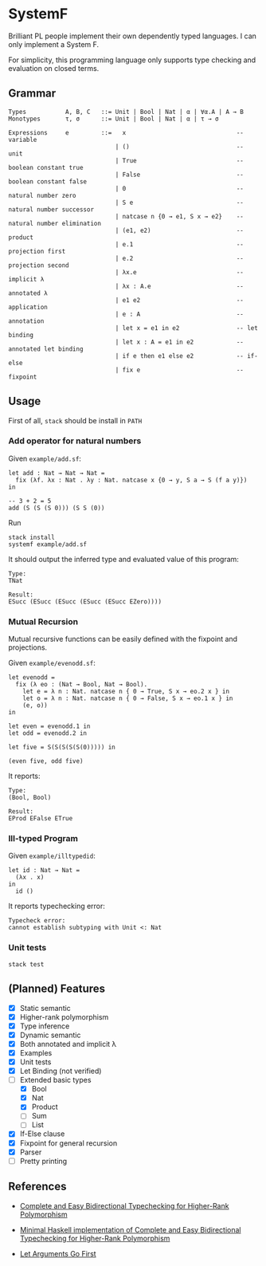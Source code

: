 # SystemF

Brilliant PL people implement their own dependently typed languages.
I can only implement a System F.

For simplicity, this programming language only supports type checking and evaluation on closed terms.

## Grammar

```
Types           A, B, C   ::= Unit | Bool | Nat | α | ∀α.A | A → B
Monotypes       τ, σ      ::= Unit | Bool | Nat | α | τ → σ

Expressions     e         ::=   x                               -- variable
                              | ()                              -- unit
                              | True                            -- boolean constant true
                              | False                           -- boolean constant false
                              | 0                               -- natural number zero
                              | S e                             -- natural number successor
                              | natcase n {0 → e1, S x → e2}    -- natural number elimination
                              | (e1, e2)                        -- product
                              | e.1                             -- projection first
                              | e.2                             -- projection second
                              | λx.e                            -- implicit λ
                              | λx : A.e                        -- annotated λ
                              | e1 e2                           -- application
                              | e : A                           -- annotation
                              | let x = e1 in e2                -- let binding
                              | let x : A = e1 in e2            -- annotated let binding
                              | if e then e1 else e2            -- if-else
                              | fix e                           -- fixpoint
```

## Usage

First of all, `stack` should be install in `PATH`

### Add operator for natural numbers

Given `example/add.sf`:

```
let add : Nat → Nat → Nat =
  fix (λf. λx : Nat . λy : Nat. natcase x {0 → y, S a → S (f a y)})
in

-- 3 + 2 = 5
add (S (S (S 0))) (S S (0))
```

Run

```
stack install
systemf example/add.sf
```

It should output the inferred type and evaluated value of this program:

```
Type:
TNat

Result:
ESucc (ESucc (ESucc (ESucc (ESucc EZero))))
```

### Mutual Recursion

Mutual recursive functions can be easily defined with the fixpoint and projections.

Given `example/evenodd.sf`:

```
let evenodd =
  fix (λ eo : (Nat → Bool, Nat → Bool).
    let e = λ n : Nat. natcase n { 0 → True, S x → eo.2 x } in
    let o = λ n : Nat. natcase n { 0 → False, S x → eo.1 x } in
    (e, o))
in

let even = evenodd.1 in
let odd = evenodd.2 in

let five = S(S(S(S(S(0))))) in

(even five, odd five)
```

It reports:

```
Type:
(Bool, Bool)

Result:
EProd EFalse ETrue
```

### Ill-typed Program

Given `example/illtypedid`:

```
let id : Nat → Nat =
  (λx . x)
in
  id ()
```

It reports typechecking error:

```
Typecheck error:
cannot establish subtyping with Unit <: Nat
```

### Unit tests

`stack test`

## (Planned) Features

- [x] Static semantic
- [x] Higher-rank polymorphism
- [x] Type inference
- [x] Dynamic semantic
- [x] Both annotated and implicit λ
- [x] Examples
- [x] Unit tests
- [x] Let Binding (not verified)
- [ ] Extended basic types
  - [x] Bool
  - [x] Nat
  - [x] Product
  - [ ] Sum
  - [ ] List
- [x] If-Else clause
- [x] Fixpoint for general recursion
- [x] Parser
- [ ] Pretty printing

## References

- [Complete and Easy Bidirectional Typechecking for Higher-Rank Polymorphism](https://arxiv.org/abs/1306.6032)

- [Minimal Haskell implementation of Complete and Easy Bidirectional Typechecking for Higher-Rank Polymorphism](https://gist.github.com/lexi-lambda/287dc8513f6a20424457b9d3eda5026a)

- [Let Arguments Go First](https://link.springer.com/chapter/10.1007/978-3-319-89884-1_10)
